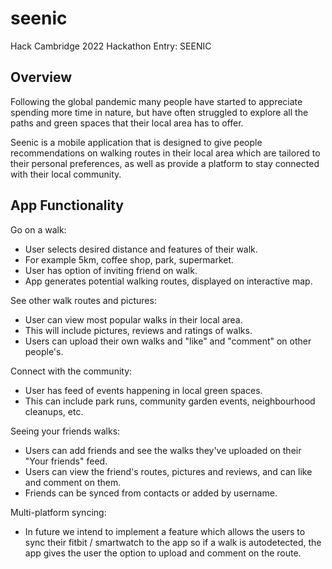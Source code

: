 # seenic
Hack Cambridge 2022 Hackathon Entry: SEENIC


## Overview

Following the global pandemic many people have started to appreciate spending more time in nature, but have often struggled to explore all the paths and green spaces that their local area has to offer. 

Seenic is a mobile application that is designed to give people recommendations on walking routes in their local area which are tailored to their personal preferences, as well as provide a platform to stay connected with their local community. 

## App Functionality

Go on a walk:
- User selects desired distance and features of their walk.
- For example 5km, coffee shop, park, supermarket.
- User has option of inviting friend on walk.
- App generates potential walking routes, displayed on interactive map.

See other walk routes and pictures:
- User can view most popular walks in their local area.
- This will include pictures, reviews and ratings of walks.
- Users can upload their own walks and "like" and "comment" on other people's.

Connect with the community:
- User has feed of events happening in local green spaces.
- This can include park runs, community garden events, neighbourhood cleanups, etc.

Seeing your friends walks:
- Users can add friends and see the walks they've uploaded on their "Your friends" feed.
- Users can view the friend's routes, pictures and reviews, and can like and comment on them.
- Friends can be synced from contacts or added by username.

Multi-platform syncing:
- In future we intend to implement a feature which allows the users to sync their fitbit / smartwatch to the app so if a walk is autodetected, the app gives the user the option to upload and comment on the route. 

